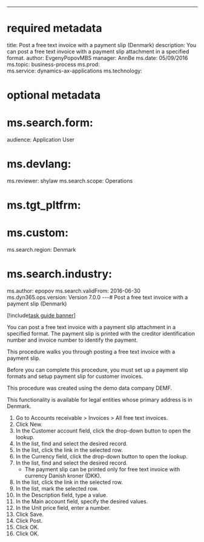 --- 
# required metadata 
 
title: Post a free text invoice with a payment slip (Denmark)
description: You can post a free text invoice with a payment slip attachment in a specified format. 
author: EvgenyPopovMBS
manager: AnnBe 
ms.date: 05/09/2016
ms.topic: business-process 
ms.prod:  
ms.service: dynamics-ax-applications 
ms.technology:  
 
# optional metadata 
 
# ms.search.form:   
audience: Application User 
# ms.devlang:  
ms.reviewer: shylaw
ms.search.scope: Operations 
# ms.tgt_pltfrm:  
# ms.custom:  
ms.search.region: Denmark
# ms.search.industry: 
ms.author: epopov
ms.search.validFrom: 2016-06-30 
ms.dyn365.ops.version: Version 7.0.0 
---# Post a free text invoice with a payment slip (Denmark)

[!include[task guide banner](../../includes/task-guide-banner.md)]

You can post a free text invoice with a payment slip attachment in a specified format. The payment slip is printed with the creditor identification number and invoice number to identify the payment.

This procedure walks you through posting a free text invoice with a payment slip.

Before you can complete this procedure, you must set up a payment slip formats and setup payment slip for customer invoices. 
This procedure was created using the demo data company DEMF. 
This functionality is available for legal entities whose primary address is in Denmark. 


1. Go to Accounts receivable > Invoices > All free text invoices.
2. Click New.
3. In the Customer account field, click the drop-down button to open the lookup.
4. In the list, find and select the desired record.
5. In the list, click the link in the selected row.
6. In the Currency field, click the drop-down button to open the lookup.
7. In the list, find and select the desired record.
    * The payment slip can be printed only for free text invoice with currency Danish kroner (DKK).  
8. In the list, click the link in the selected row.
9. In the list, mark the selected row.
10. In the Description field, type a value.
11. In the Main account field, specify the desired values.
12. In the Unit price field, enter a number.
13. Click Save.
14. Click Post.
15. Click OK.
16. Click OK.

